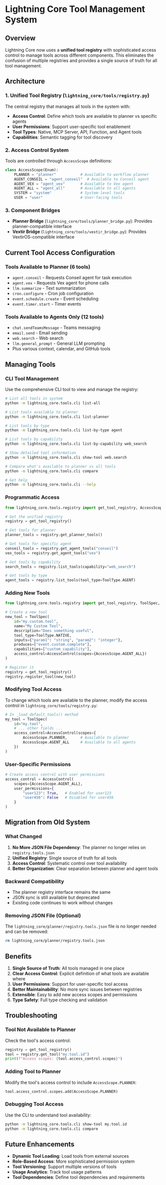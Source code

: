 # Lightning Core Tool Management System

## Overview

Lightning Core now uses a **unified tool registry** with sophisticated access control to manage tools across different components. This eliminates the confusion of multiple registries and provides a single source of truth for all tool management.

## Architecture

### 1. Unified Tool Registry (`lightning_core/tools/registry.py`)

The central registry that manages all tools in the system with:

- **Access Control**: Define which tools are available to planner vs specific agents
- **User Permissions**: Support user-specific tool enablement  
- **Tool Types**: Native, MCP Server, API, Function, and Agent tools
- **Capabilities**: Semantic tagging for tool discovery

### 2. Access Control System

Tools are controlled through `AccessScope` definitions:

```python
class AccessScope(Enum):
    PLANNER = "planner"           # Available to workflow planner
    AGENT_CONSEIL = "agent_conseil"  # Available to Conseil agent  
    AGENT_VEX = "agent_vex"       # Available to Vex agent
    AGENT_ALL = "agent_all"       # Available to all agents
    SYSTEM = "system"             # System-level tools
    USER = "user"                 # User-facing tools
```

### 3. Component Bridges

- **Planner Bridge** (`lightning_core/tools/planner_bridge.py`): Provides planner-compatible interface
- **Vextir Bridge** (`lightning_core/tools/vextir_bridge.py`): Provides VextirOS-compatible interface

## Current Tool Access Configuration

### Tools Available to Planner (6 tools)
- `agent.conseil` - Requests Conseil agent for task execution
- `agent.vex` - Requests Vex agent for phone calls
- `llm.summarize` - Text summarization
- `cron.configure` - Cron job configuration
- `event.schedule.create` - Event scheduling
- `event.timer.start` - Timer events

### Tools Available to Agents Only (12 tools)
- `chat.sendTeamsMessage` - Teams messaging
- `email.send` - Email sending
- `web.search` - Web search
- `llm.general_prompt` - General LLM prompting
- Plus various context, calendar, and GitHub tools

## Managing Tools

### CLI Tool Management

Use the comprehensive CLI tool to view and manage the registry:

```bash
# List all tools in system
python -m lightning_core.tools.cli list-all

# List tools available to planner
python -m lightning_core.tools.cli list-planner

# List tools by type
python -m lightning_core.tools.cli list-by-type agent

# List tools by capability
python -m lightning_core.tools.cli list-by-capability web_search

# Show detailed tool information
python -m lightning_core.tools.cli show-tool web.search

# Compare what's available to planner vs all tools
python -m lightning_core.tools.cli compare

# Get help
python -m lightning_core.tools.cli --help
```

### Programmatic Access

```python
from lightning_core.tools.registry import get_tool_registry, AccessScope

# Get the unified registry
registry = get_tool_registry()

# Get tools for planner
planner_tools = registry.get_planner_tools()

# Get tools for specific agent
conseil_tools = registry.get_agent_tools("conseil")
vex_tools = registry.get_agent_tools("vex")

# Get tools by capability
search_tools = registry.list_tools(capability="web_search")

# Get tools by type
agent_tools = registry.list_tools(tool_type=ToolType.AGENT)
```

### Adding New Tools

```python
from lightning_core.tools.registry import get_tool_registry, ToolSpec, ToolType, AccessControl, AccessScope

# Create a new tool
new_tool = ToolSpec(
    id="my.custom.tool",
    name="My Custom Tool",
    description="Does something useful",
    tool_type=ToolType.NATIVE,
    inputs={"param1": "string", "param2": "integer"},
    produces=["event.custom.complete"],
    capabilities=["custom_capability"],
    access_control=AccessControl(scopes={AccessScope.AGENT_ALL})
)

# Register it
registry = get_tool_registry()
registry.register_tool(new_tool)
```

### Modifying Tool Access

To change which tools are available to the planner, modify the access control in `lightning_core/tools/registry.py`:

```python
# In _load_default_tools() method
my_tool = ToolSpec(
    id="my.tool",
    # ... other fields ...
    access_control=AccessControl(scopes={
        AccessScope.PLANNER,      # Available to planner
        AccessScope.AGENT_ALL     # Available to all agents
    })
)
```

### User-Specific Permissions

```python
# Create access control with user permissions
access_control = AccessControl(
    scopes={AccessScope.AGENT_ALL},
    user_permissions={
        "user123": True,   # Enabled for user123
        "user456": False   # Disabled for user456
    }
)
```

## Migration from Old System

### What Changed

1. **No More JSON File Dependency**: The planner no longer relies on `registry.tools.json`
2. **Unified Registry**: Single source of truth for all tools
3. **Access Control**: Systematic control over tool availability
4. **Better Organization**: Clear separation between planner and agent tools

### Backward Compatibility

- The planner registry interface remains the same
- JSON sync is still available but deprecated
- Existing code continues to work without changes

### Removing JSON File (Optional)

The `lightning_core/planner/registry.tools.json` file is no longer needed and can be removed:

```bash
rm lightning_core/planner/registry.tools.json
```

## Benefits

1. **Single Source of Truth**: All tools managed in one place
2. **Clear Access Control**: Explicit definition of what tools are available where
3. **User Permissions**: Support for user-specific tool access
4. **Better Maintainability**: No more sync issues between registries
5. **Extensible**: Easy to add new access scopes and permissions
6. **Type Safety**: Full type checking and validation

## Troubleshooting

### Tool Not Available to Planner

Check the tool's access control:

```python
registry = get_tool_registry()
tool = registry.get_tool("my.tool.id")
print(f"Access scopes: {tool.access_control.scopes}")
```

### Adding Tool to Planner

Modify the tool's access control to include `AccessScope.PLANNER`:

```python
tool.access_control.scopes.add(AccessScope.PLANNER)
```

### Debugging Tool Access

Use the CLI to understand tool availability:

```bash
python -m lightning_core.tools.cli show-tool my.tool.id
python -m lightning_core.tools.cli compare
```

## Future Enhancements

- **Dynamic Tool Loading**: Load tools from external sources
- **Role-Based Access**: More sophisticated permission system
- **Tool Versioning**: Support multiple versions of tools
- **Usage Analytics**: Track tool usage patterns
- **Tool Dependencies**: Define tool dependencies and requirements
